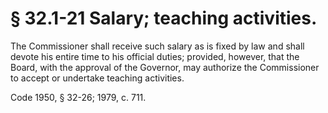 # § 32.1-21 Salary; teaching activities.

<p>The Commissioner shall receive such salary as is fixed by law and shall devote his entire time to his official duties; provided, however, that the Board, with the approval of the Governor, may authorize the Commissioner to accept or undertake teaching activities.</p><p>Code 1950, § 32-26; 1979, c. 711.</p>